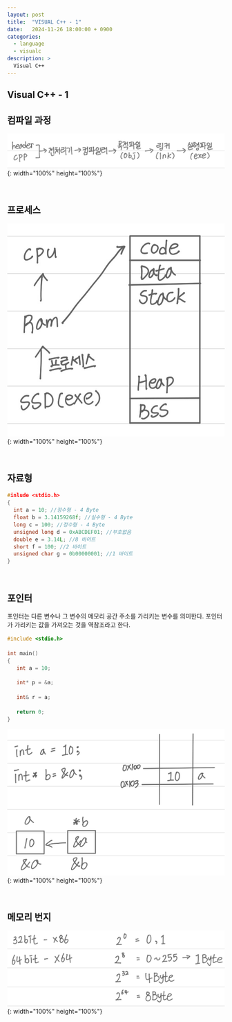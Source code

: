```yaml
---
layout: post
title:  "VISUAL C++ - 1"
date:   2024-11-26 18:00:00 + 0900
categories:
  - language
  - visualc
description: >
  Visual C++
---
```

## Visual C++ - 1

## 컴파일 과정

![title](../../../assets/img/language/visualc/IMG_v1.png){: width="100%" height="100%"}

<br/>

## 프로세스

![title](../../../assets/img/language/visualc/IMG_v2.png){: width="100%" height="100%"}

<br/>

## 자료형

```cpp
#inlude <stdio.h>
{
  int a = 10; //정수형 - 4 Byte
  float b = 3.14159268f; //실수형 - 4 Byte
  long c = 100; //정수형 - 4 Byte
  unsigned long d = 0xABCDEF01; //부호없음
  double e = 3.14L; //8 바이트
  short f = 100; //2 바이트
  unsigned char g = 0b00000001; //1 바이트
}
```

<br/>

## 포인터
포인터는 다른 변수나 그 변수의 메모리 공간 주소를 가리키는 변수를 의미한다. 포인터가 가리키는 값을 가져오는 것을 역참조라고 한다.

```C++
#include <stdio.h>

int main()
{
   int a = 10;

   int* p = &a;

   int& r = a;

   return 0;
}
```

![title](../../../assets/img/language/visualc/IMG_v3.png){: width="100%" height="100%"}

<br/>

## 메모리 번지

![title](../../../assets/img/language/visualc/IMG_v4.png){: width="100%" height="100%"}